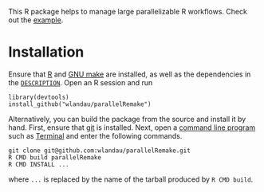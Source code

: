 This R package helps to manage large parallelizable R workflows. Check out the [example](https://github.com/wlandau/parallelRemake/tree/master/example).

# Installation

Ensure that [R](https://www.r-project.org/) and [GNU make](https://www.gnu.org/software/make/) are installed, as well as the dependencies in the [`DESCRIPTION`](https://github.com/wlandau/parallelRemake/blob/master/DESCRIPTION). Open an R session and run 

```
library(devtools)
install_github("wlandau/parallelRemake")
```

Alternatively, you can build the package from the source and install it by hand. First, ensure that [git](https://git-scm.com/) is installed. Next, open a [command line program](http://linuxcommand.org/) such as [Terminal](https://en.wikipedia.org/wiki/Terminal_%28OS_X%29) and enter the following commands.

```
git clone git@github.com:wlandau/parallelRemake.git
R CMD build parallelRemake
R CMD INSTALL ...
```

where `...` is replaced by the name of the tarball produced by `R CMD build`.

